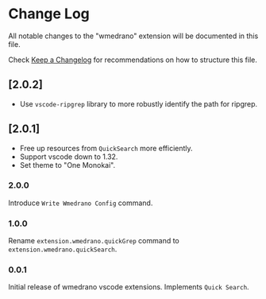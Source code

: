 # Change Log

All notable changes to the "wmedrano" extension will be documented in this
file.

Check [Keep a Changelog](http://keepachangelog.com/) for recommendations on
how to structure this file.

## [2.0.2]

- Use `vscode-ripgrep` library to more robustly identify the path for ripgrep.

## [2.0.1]

- Free up resources from `QuickSearch` more efficiently.
- Support vscode down to 1.32.
- Set theme to "One Monokai".

### 2.0.0

Introduce `Write Wmedrano Config` command.

### 1.0.0

Rename `extension.wmedrano.quickGrep` command to `extension.wmedrano.quickSearch`.

### 0.0.1

Initial release of wmedrano vscode extensions. Implements `Quick Search`.